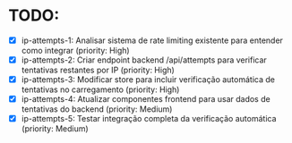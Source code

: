 # TODO:

- [x] ip-attempts-1: Analisar sistema de rate limiting existente para entender como integrar (priority: High)
- [x] ip-attempts-2: Criar endpoint backend /api/attempts para verificar tentativas restantes por IP (priority: High)
- [x] ip-attempts-3: Modificar store para incluir verificação automática de tentativas no carregamento (priority: High)
- [x] ip-attempts-4: Atualizar componentes frontend para usar dados de tentativas do backend (priority: Medium)
- [x] ip-attempts-5: Testar integração completa da verificação automática (priority: Medium)
